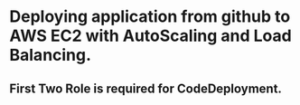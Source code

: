 # Deploying application from github to AWS EC2 with AutoScaling and Load Balancing.

## First Two Role is required for CodeDeployment.
